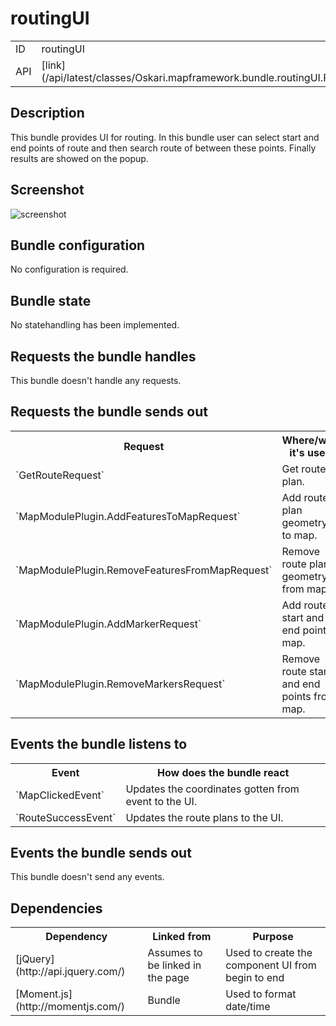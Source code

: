 # routingUI

<table class="table">
  <tr>
    <td>ID</td><td>routingUI</td>
  </tr>
  <tr>
    <td>API</td><td>[link](/api/latest/classes/Oskari.mapframework.bundle.routingUI.RoutingUIBundleInstance.html)</td>
  </tr>
</table>

## Description

This bundle provides UI for routing. In this bundle user can select start and end points of route and then search route of between these points. Finally results are showed on the popup.


## Screenshot

![screenshot](/images/bundles/routingui.png)


## Bundle configuration

No configuration is required. 

## Bundle state

No statehandling has been implemented.

## Requests the bundle handles

This bundle doesn't handle any requests.

## Requests the bundle sends out

<table class="table">
  <tr>
    <th> Request </th><th> Where/why it's used</th>
  </tr>
  <tr>
    <td>`GetRouteRequest`</td><td> Get route plan.</td>
  </tr>
  <tr>
    <td>`MapModulePlugin.AddFeaturesToMapRequest`</td><td> Add route plan geometry to map.</td>
  </tr>
  <tr>
    <td>`MapModulePlugin.RemoveFeaturesFromMapRequest`</td><td> Remove route plan geometry from map.</td>
  </tr>
  <tr>
    <td>`MapModulePlugin.AddMarkerRequest`</td><td> Add route start and end point to map.</td>
  </tr>
  <tr>
    <td>`MapModulePlugin.RemoveMarkersRequest`</td><td> Remove route start and end points from map.</td>
  </tr>
</table>

## Events the bundle listens to

<table class="table">
  <tr>
    <th>Event</th><th>How does the bundle react</th>
  </tr>
  <tr>
    <td>`MapClickedEvent`</td><td>Updates the coordinates gotten from event to the UI.</td>
  </tr>
  <tr>
    <td>`RouteSuccessEvent`</td><td>Updates the route plans to the UI.</td>
  </tr>  
</table>

## Events the bundle sends out

This bundle doesn't send any events.

## Dependencies

<table class="table">
  <tr>
    <th>Dependency</th><th>Linked from</th><th>Purpose</th>
  </tr>
  <tr>
    <td>[jQuery](http://api.jquery.com/)</td>
    <td>Assumes to be linked in the page</td>
    <td>Used to create the component UI from begin to end</td>
  </tr>
  <tr>
    <td>[Moment.js](http://momentjs.com/)</td>
    <td>Bundle</td>
    <td>Used to format date/time</td>
  </tr>
</table>
